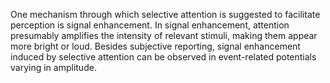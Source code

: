 ---
---

One mechanism through which selective attention is suggested to facilitate perception is signal enhancement. In signal enhancement, attention presumably amplifies the intensity of relevant stimuli, making them appear more bright or loud. Besides subjective reporting, signal enhancement induced by selective attention can be observed in event-related potentials varying in amplitude.